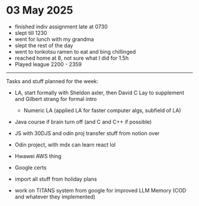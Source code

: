 # 03 May 2025

- finished indiv assignment late at 0730
- slept till 1230
- went for lunch with my grandma
- slept the rest of the day
- went to tonkotsu ramen to eat and bing chillinged
- reached home at 8, not sure what I did for 1.5h
- Played league 2200 - 2359

----

Tasks and stuff planned for the week:

- LA, start formally with Sheldon axler, then David C Lay to supplement and Gilbert strang for formal intro
    - Numeric LA (applied LA for faster computer algs, subfield of LA)
- Java course if brain turn off (and C and C++ if possible)
- JS with 30DJS and odin proj transfer stuff from notion over
- Odin project, with mdx can learn react lol
- Hwawei AWS thing
- Google certs
- import all stuff from holiday plans

- work on TITANS system from google for improved LLM Memory (COD and whatever they implemented)

